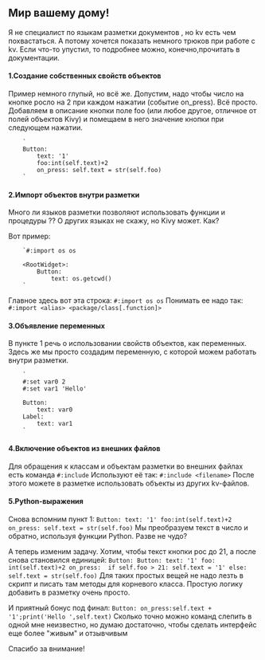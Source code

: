 ## Мир вашему дому!

Я не специалист по языкам разметки документов , 
но kv есть чем похвастаться. А потому хочется показать 
немного трюков при работе с kv. Если что-то упустил,
то подробнее можно, конечно,прочитать в документации. 
	
#### 1.Создание собственных свойств объектов
		
Пример немного глупый, но всё же. Допустим,
надо чтобы число на кнопке росло на 2
при каждом нажатии (событие on_press). Всё просто. 
Добавляем в описание кнопки поле foo 
(или любое другое, отличное от полей объектов Kivy)
и помещаем в него значение кнопки при следующем нажатии.
		 
		`
		Button:
			text: '1'
			foo:int(self.text)+2
			on_press: self.text = str(self.foo)
		`
		
#### 2.Импорт объектов внутри разметки
	
Много ли языков разметки позволяют использовать
функции и процедуры ?? О других языках не скажу,
но Kivy может. Как?

Вот пример:
		
		`#:import os os
		
		<RootWidget>:
			Button:
				text: os.getcwd()
		`	
Главное здесь вот эта строка:
		`#:import os os`
Понимать ее надо так:
		`#:import <alias> <package/class[.function]>`
	
#### 3.Объявление переменных
	
В пункте 1 речь о использовании свойств 
объектов, как переменных. Здесь же мы
просто создадим переменную, с которой
можем работать внутри разметки.
		
		`
		#:set var0 2
		#:set var1 'Hello'
		
		Button:
			text: var0
		Label:
			text: var1
		`
#### 4.Включение объектов из внешних файлов

Для обращения к классам и объектам разметки
во внешних файлах есть команда `#:include`
Используют её так:
	`#:include <filename>`
После этого можете в разметке использовать
объекты из других kv-файлов.
	
#### 5.Python-выражения
	
Снова вспомним пункт 1:
		`
		Button:
			text: '1'
			foo:int(self.text)+2
			on_press: self.text = str(self.foo)
		`
Мы преобразуем текст в число и обратно,
используя функции Python. Разве не чудо?

А теперь изменим задачу. Хотим, чтобы текст 
кнопки рос до 21, а после снова становился единицей:
		`
		Button:
			Button:
				text: '1'
				foo: int(self.text)+2
			on_press: 
	            if self.foo > 21: self.text = '1'
	            else: self.text = str(self.foo)
		`
Для таких простых вещей не надо лезть в скрипт 
и писать там методы для корневого класса.
Простую логику добавить в разметку очень просто.

И приятный бонус под финал:
		`
		Button:
			on_press:self.text + '1';print('Hello ',self.text)
		`
Сколько точно можно команд слепить в одной мне неизвестно,
но думаю достаточно, чтобы сделать интерфейс еще более
"живым" и отзывчивым
		
Спасибо за внимание!		
